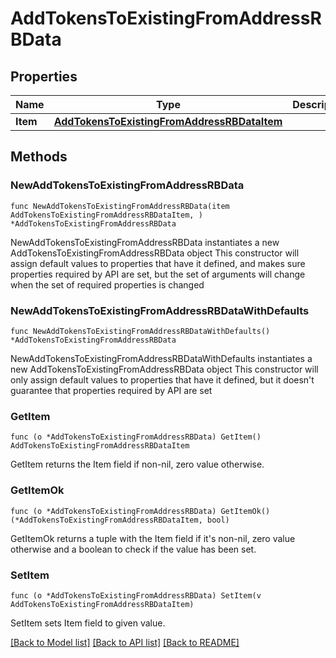 # AddTokensToExistingFromAddressRBData

## Properties

Name | Type | Description | Notes
------------ | ------------- | ------------- | -------------
**Item** | [**AddTokensToExistingFromAddressRBDataItem**](AddTokensToExistingFromAddressRBDataItem.md) |  | 

## Methods

### NewAddTokensToExistingFromAddressRBData

`func NewAddTokensToExistingFromAddressRBData(item AddTokensToExistingFromAddressRBDataItem, ) *AddTokensToExistingFromAddressRBData`

NewAddTokensToExistingFromAddressRBData instantiates a new AddTokensToExistingFromAddressRBData object
This constructor will assign default values to properties that have it defined,
and makes sure properties required by API are set, but the set of arguments
will change when the set of required properties is changed

### NewAddTokensToExistingFromAddressRBDataWithDefaults

`func NewAddTokensToExistingFromAddressRBDataWithDefaults() *AddTokensToExistingFromAddressRBData`

NewAddTokensToExistingFromAddressRBDataWithDefaults instantiates a new AddTokensToExistingFromAddressRBData object
This constructor will only assign default values to properties that have it defined,
but it doesn't guarantee that properties required by API are set

### GetItem

`func (o *AddTokensToExistingFromAddressRBData) GetItem() AddTokensToExistingFromAddressRBDataItem`

GetItem returns the Item field if non-nil, zero value otherwise.

### GetItemOk

`func (o *AddTokensToExistingFromAddressRBData) GetItemOk() (*AddTokensToExistingFromAddressRBDataItem, bool)`

GetItemOk returns a tuple with the Item field if it's non-nil, zero value otherwise
and a boolean to check if the value has been set.

### SetItem

`func (o *AddTokensToExistingFromAddressRBData) SetItem(v AddTokensToExistingFromAddressRBDataItem)`

SetItem sets Item field to given value.



[[Back to Model list]](../README.md#documentation-for-models) [[Back to API list]](../README.md#documentation-for-api-endpoints) [[Back to README]](../README.md)



